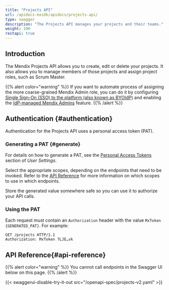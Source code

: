 ```yaml
---
title: "Projects API"
url: /apidocs-mxsdk/apidocs/projects-api/
type: swagger
description: "The Projects API manages your projects and their teams."
weight: 100
restapi: true
---
```


## Introduction

The Mendix Projects API allows you to create, edit or delete your projects. It also allows you to manage members of those projects and assign project roles, such as Scrum Master.

{{% alert color="warning" %}}
If you want to automate process of assigning the more coarse-grained Mendix Admin role, you can do it by configuring [Single Sign-On (SSO) to the platform (also known as BYOIdP)](/control-center/security/set-up-sso-byoidp/) and enabling the [IdP-managed Mendix Admins](/control-center/security-settings/#idp-managed-mendix-admins) feature.
{{% /alert %}}

## Authentication {#authentication}

Authentication for the Projects API uses a personal access token (PAT).

### Generating a PAT {#generate}

For details on how to generate a PAT, see the [Personal Access Tokens](/community-tools/mendix-profile/user-settings/#pat) section of *User Settings*.

Select the appropriate scopes, depending on the endpoints that need to be invoked. Refer to the [API Reference](#api-reference) for more information on which scopes to use in which endpoints.

Store the generated value somewhere safe so you can use it to authorize your API calls.

### Using the PAT

Each request must contain an `Authorization` header with the value `MxToken {GENERATED_PAT}`. For example:

```http
GET /projects HTTP/1.1
Authorization: MxToken 7LJE…vk
```

## API Reference{#api-reference}

{{% alert color="warning" %}}
You cannot call endpoints in the Swagger UI below on this page.
{{% /alert %}}

{{< swaggerui-disable-try-it-out src="/openapi-spec/projects-v2.yaml"  >}}

